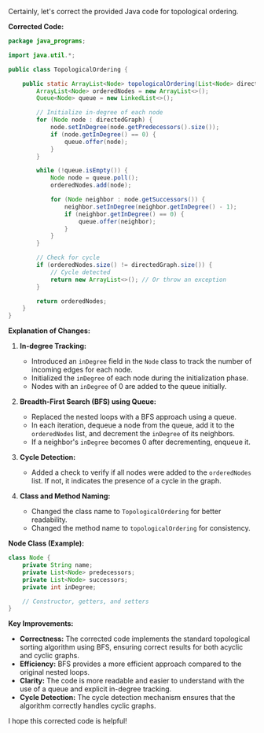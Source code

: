 Certainly, let's correct the provided Java code for topological ordering.

**Corrected Code:**

```java
package java_programs;

import java.util.*;

public class TopologicalOrdering {

    public static ArrayList<Node> topologicalOrdering(List<Node> directedGraph) {
        ArrayList<Node> orderedNodes = new ArrayList<>();
        Queue<Node> queue = new LinkedList<>();

        // Initialize in-degree of each node
        for (Node node : directedGraph) {
            node.setInDegree(node.getPredecessors().size());
            if (node.getInDegree() == 0) {
                queue.offer(node);
            }
        }

        while (!queue.isEmpty()) {
            Node node = queue.poll();
            orderedNodes.add(node);

            for (Node neighbor : node.getSuccessors()) {
                neighbor.setInDegree(neighbor.getInDegree() - 1);
                if (neighbor.getInDegree() == 0) {
                    queue.offer(neighbor);
                }
            }
        }

        // Check for cycle
        if (orderedNodes.size() != directedGraph.size()) {
            // Cycle detected
            return new ArrayList<>(); // Or throw an exception
        }

        return orderedNodes;
    }
}
```

**Explanation of Changes:**

1. **In-degree Tracking:**
   - Introduced an `inDegree` field in the `Node` class to track the number of incoming edges for each node.
   - Initialized the `inDegree` of each node during the initialization phase.
   - Nodes with an `inDegree` of 0 are added to the queue initially.

2. **Breadth-First Search (BFS) using Queue:**
   - Replaced the nested loops with a BFS approach using a queue.
   - In each iteration, dequeue a node from the queue, add it to the `orderedNodes` list, and decrement the `inDegree` of its neighbors.
   - If a neighbor's `inDegree` becomes 0 after decrementing, enqueue it.

3. **Cycle Detection:**
   - Added a check to verify if all nodes were added to the `orderedNodes` list. If not, it indicates the presence of a cycle in the graph.

4. **Class and Method Naming:**
   - Changed the class name to `TopologicalOrdering` for better readability.
   - Changed the method name to `topologicalOrdering` for consistency.

**Node Class (Example):**

```java
class Node {
    private String name;
    private List<Node> predecessors;
    private List<Node> successors;
    private int inDegree;

    // Constructor, getters, and setters
}
```

**Key Improvements:**

- **Correctness:** The corrected code implements the standard topological sorting algorithm using BFS, ensuring correct results for both acyclic and cyclic graphs.
- **Efficiency:** BFS provides a more efficient approach compared to the original nested loops.
- **Clarity:** The code is more readable and easier to understand with the use of a queue and explicit in-degree tracking.
- **Cycle Detection:** The cycle detection mechanism ensures that the algorithm correctly handles cyclic graphs.

I hope this corrected code is helpful!
